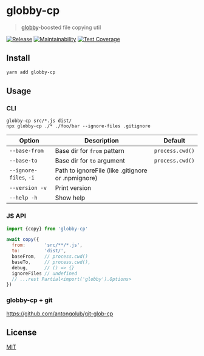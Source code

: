 # globby-cp
> [globby](https://github.com/sindresorhus/globby)-boosted file copying util

[![Release](https://github.com/antongolub/globby-cp/workflows/CI/badge.svg)](https://github.com/antongolub/globby-cp/actions)
[![Maintainability](https://api.codeclimate.com/v1/badges/4d17420020d4196ad5a2/maintainability)](https://codeclimate.com/github/antongolub/globby-cp/maintainability)
[![Test Coverage](https://api.codeclimate.com/v1/badges/4d17420020d4196ad5a2/test_coverage)](https://codeclimate.com/github/antongolub/globby-cp/test_coverage)

## Install
```sh
yarn add globby-cp
```

## Usage
### CLI
```shell
globby-cp src/*.js dist/
npx globby-cp ./* ./foo/bar --ignore-files .gitignore
```

| Option                 | Description                                        | Default         |
|------------------------|----------------------------------------------------|-----------------|
| `--base-from`          | Base dir for `from` pattern                        | `process.cwd()` |
| `--base-to`            | Base dir for `to` argument                         | `process.cwd()` |
| `--ignore-files`, `-i` | Path to ignoreFile (like .gitignore or .npmignore) |                 |
| `--version -v`         | Print version                                      |                 |
| `--help -h`            | Show help                                          |                 |

### JS API
```js
import {copy} from 'globby-cp'

await copy({
  from:       'src/**/*.js',
  to:         'dist/',
  baseFrom,   // process.cwd()
  baseTo,     // process.cwd(),
  debug,      // () => {}
  ignoreFiles // undefined
  // ...rest Partial<import('globby').Options>
})
```

### globby-cp + git
https://github.com/antongolub/git-glob-cp

## License
[MIT](./LICENSE)
